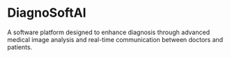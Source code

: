 # DiagnoSoftAI
A software platform designed to enhance diagnosis through advanced medical image analysis and real-time communication between doctors and patients.
